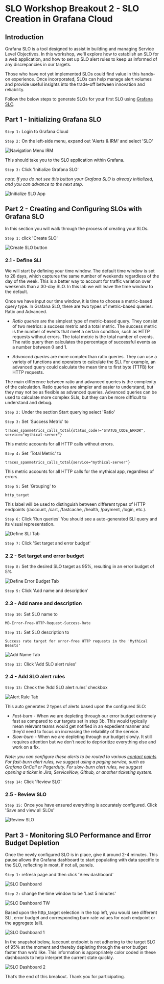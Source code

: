 # SLO Workshop Breakout 2 - SLO Creation in Grafana Cloud

## Introduction
Grafana SLO is a tool designed to assist in building and managing Service Level Objectives. In this workshop, we'll explore how to establish an SLO for a web application, and how to set up SLO alert rules to keep us informed of any discrepancies in our targets.

Those who have not yet implemented SLOs could find value in this hands-on experience. Once incorporated, SLOs can help manage alert volumes and provide useful insights into the trade-off between innovation and reliability.

Follow the below steps to generate SLOs for your first SLO using [Grafana SLO](https://grafana.com/docs/grafana-cloud/alerting-and-irm/slo/).

## Part 1 - Initializing Grafana SLO
```Step 1:``` Login to Grafana Cloud

```Step 2:``` On the left-side menu, expand out 'Alerts & IRM' and select 'SLO'

![Navigation Menu IRM](./images/navigation_menu_irm.png)

This should take you to the SLO application within Grafana.

```Step 3:``` Click 'Initialize Grafana SLO' 

*note: If you do not see this button your Grafana SLO is already initialized, and you can advance to the next step.*

![Initialize SLO App](./images/initalize_slo_app.png)

## Part 2 - Creating and Configuring SLOs with Grafana SLO
In this section you will walk through the process of creating your SLOs.

```Step 1:``` click 'Create SLO'

![Create SLO button](./images/create_slo_button.png)

### 2.1 - Define SLI
We will start by defining your time window. The default time window is set to 28 days, which captures the same number of weekends regardless of the day of the week. This is a better way to account for traffic variation over weekends than a 30-day SLO. In this lab we will leave the time window to the default.

Once we have input our time window, it is time to choose a metric-based query type. In Grafana SLO, there are two types of metric-based queries: Ratio and Advanced.

- *Ratio queries* are the simplest type of metric-based query. They consist of two metrics: a success metric and a total metric. The success metric is the number of events that meet a certain condition, such as HTTP requests without errors. The total metric is the total number of events. The ratio query then calculates the percentage of successful events as a number between 0 and 1.

- *Advanced queries* are more complex than ratio queries. They can use a variety of functions and operators to calculate the SLI. For example, an advanced query could calculate the mean time to first byte (TTFB) for HTTP requests.

The main difference between ratio and advanced queries is the complexity of the calculation. Ratio queries are simpler and easier to understand, but they may not be as flexible as advanced queries. Advanced queries can be used to calculate more complex SLIs, but they can be more difficult to understand and debug.

```Step 2:``` Under the section Start querying select 'Ratio'

```Step 3:``` Set 'Success Metric' to
```
traces_spanmetrics_calls_total{status_code!="STATUS_CODE_ERROR", service="mythical-server"}
``` 
This metric accounts for all HTTP calls without errors.

```Step 4:``` Set 'Total Metric' to 
```
traces_spanmetrics_calls_total{service="mythical-server"}
```
This metric accounts for all HTTP calls for the mythical app, regardless of errors.

```Step 5:``` Set 'Grouping' to
```
http_target
```
This label will be used to distinguish between different types of HTTP endpoints (/account, /cart, /fastcache, /health, /payment, /login, etc.).

```Step 6:``` Click 'Run queries'
You should see a auto-generated SLI query and its visual representation.

![Define SLI Tab](./images/define_sli_tab.png)

```Step 7:``` Click 'Set target and error budget'

### 2.2 - Set target and error budget
```Step 8:``` Set the desired SLO target as 95%, resulting in an error budget of 5%

![Define Error Budget Tab](./images/define_error_budget_tab.png)

```Step 9:``` Click 'Add name and description'

### 2.3 - Add name and description
```Step 10:``` Set SLO name to
```
MB-Error-Free-HTTP-Request-Success-Rate
```
```Step 11:``` Set SLO description to
```
Success rate target for error-free HTTP requests in the 'Mythical Beasts'
```
![Add Name Tab](./images/add_name_tab.png)

```Step 12:``` Click 'Add SLO alert rules'

### 2.4 - Add SLO alert rules

```Step 13:``` Check the ‘Add SLO alert rules’ checkbox

![Alert Rule Tab](./images/alert_rule_tab.png)

This auto generates 2 types of alerts based upon the configured SLO:
- *Fast-burn* - When we are depleting through our error budget extremely fast as compared to our targets set in step 3b. This would typically mean relevant teams would get notified in an expedient manner and they’d need to focus on increasing the reliability of the service.
- *Slow-burn* - When we are depleting through our budget slowly. It still requires attention but we don’t need to deprioritize everything else and work on a fix.

*Note: you can configure these alerts to be routed to various [contact points](https://grafana.com/docs/grafana/latest/alerting/alerting-rules/manage-contact-points/configure-integrations/). For fast-burn alert rules, we suggest using a paging service, such as Grafana OnCall or Pagerduty. For slow-burn alert rules, we suggest opening a ticket in Jira, ServiceNow, Github, or another ticketing system.*

```Step 14:``` Click 'Review SLO'

### 2.5 - Review SLO
```Step 15:``` Once you have ensured everything is accurately configured. Click 'Save and view all SLOs'

![Review SLO](./images/review_slo.png)

## Part 3 - Monitoring SLO Performance and Error Budget Depletion
Once the newly configured SLO is in place, give it around 2-4 minutes. This pause allows the Grafana dashboard to start populating with data specific to the SLO, reflecting in most, if not all, panels.

```Step 1:``` refresh page and then click 'View dashboard'

![SLO Dashboard](./images/slo_dashboard.png)

```Step 2:``` change the time window to be 'Last 5 minutes'

![SLO Dashboard TW](./images/slo_dashboard_tw.png)

Based upon the http_target selection in the top left, you would see different SLI, error budget and corresponding burn rate values for each endpoint or the aggregate (all).

![SLO Dashboard 1](./images/slo_dashboard_1.png)


In the snapshot below, /account endpoint is not adhering to the target SLO of 95% at the moment and thereby depleting through the error budget faster than we’d like. This information is appropriately color coded in these dashboards to help interpret the current state quickly.

![SLO Dashboard 2](./images/slo_dashboard_2.png)

That’s the end of this breakout. Thank you for participating.
